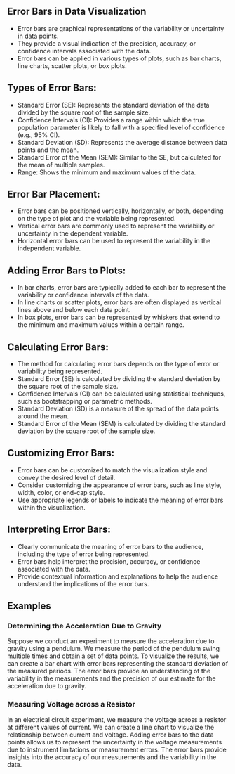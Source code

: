 ## Error Bars in Data Visualization
- Error bars are graphical representations of the variability or uncertainty in data points.
- They provide a visual indication of the precision, accuracy, or confidence intervals associated with the data.
- Error bars can be applied in various types of plots, such as bar charts, line charts, scatter plots, or box plots.

## Types of Error Bars:
- Standard Error (SE): Represents the standard deviation of the data divided by the square root of the sample size.
- Confidence Intervals (CI): Provides a range within which the true population parameter is likely to fall with a specified level of confidence (e.g., 95% CI).
- Standard Deviation (SD): Represents the average distance between data points and the mean.
- Standard Error of the Mean (SEM): Similar to the SE, but calculated for the mean of multiple samples.
- Range: Shows the minimum and maximum values of the data.

## Error Bar Placement:
- Error bars can be positioned vertically, horizontally, or both, depending on the type of plot and the variable being represented.
- Vertical error bars are commonly used to represent the variability or uncertainty in the dependent variable.
- Horizontal error bars can be used to represent the variability in the independent variable.

## Adding Error Bars to Plots:
- In bar charts, error bars are typically added to each bar to represent the variability or confidence intervals of the data.
- In line charts or scatter plots, error bars are often displayed as vertical lines above and below each data point.
- In box plots, error bars can be represented by whiskers that extend to the minimum and maximum values within a certain range.

## Calculating Error Bars:
- The method for calculating error bars depends on the type of error or variability being represented.
- Standard Error (SE) is calculated by dividing the standard deviation by the square root of the sample size.
- Confidence Intervals (CI) can be calculated using statistical techniques, such as bootstrapping or parametric methods.
- Standard Deviation (SD) is a measure of the spread of the data points around the mean.
- Standard Error of the Mean (SEM) is calculated by dividing the standard deviation by the square root of the sample size.

## Customizing Error Bars:
- Error bars can be customized to match the visualization style and convey the desired level of detail.
- Consider customizing the appearance of error bars, such as line style, width, color, or end-cap style.
- Use appropriate legends or labels to indicate the meaning of error bars within the visualization.

## Interpreting Error Bars:
- Clearly communicate the meaning of error bars to the audience, including the type of error being represented.
- Error bars help interpret the precision, accuracy, or confidence associated with the data.
- Provide contextual information and explanations to help the audience understand the implications of the error bars.

## Examples

### Determining the Acceleration Due to Gravity
Suppose we conduct an experiment to measure the acceleration due to gravity using a pendulum. We measure the period of the pendulum swing multiple times and obtain a set of data points. To visualize the results, we can create a bar chart with error bars representing the standard deviation of the measured periods. The error bars provide an understanding of the variability in the measurements and the precision of our estimate for the acceleration due to gravity.

### Measuring Voltage across a Resistor
In an electrical circuit experiment, we measure the voltage across a resistor at different values of current. We can create a line chart to visualize the relationship between current and voltage. Adding error bars to the data points allows us to represent the uncertainty in the voltage measurements due to instrument limitations or measurement errors. The error bars provide insights into the accuracy of our measurements and the variability in the data.
